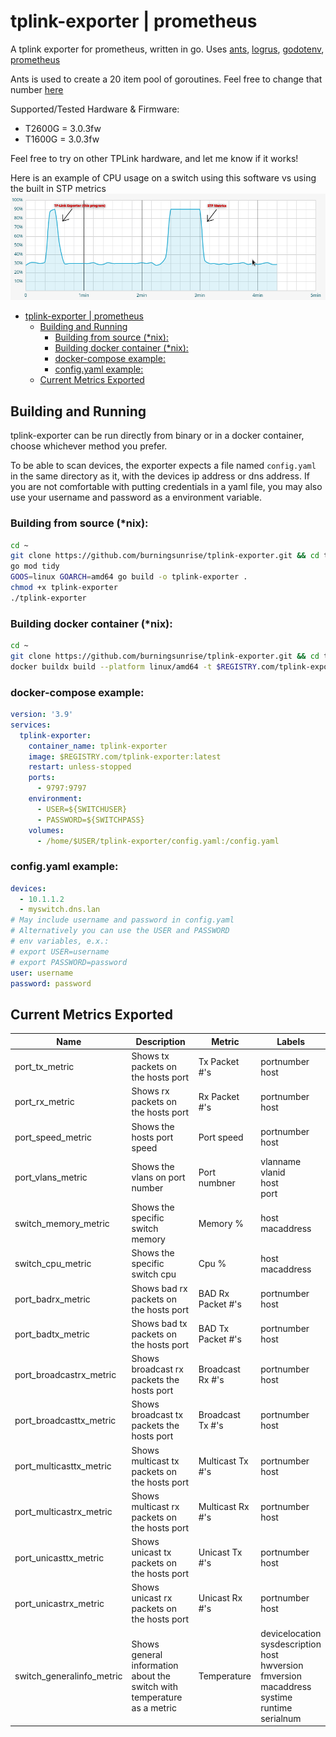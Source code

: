 # tplink-exporter | prometheus


A tplink exporter for prometheus, written in go. Uses [ants](https://github.com/panjf2000/ants), [logrus](https://github.com/sirupsen/logrus), [godotenv](github.com/joho/godotenv), [prometheus](github.com/prometheus/client_golang)


Ants is used to create a 20 item pool of goroutines. Feel free to change that number [here](collector/collector.go#L170)

Supported/Tested Hardware & Firmware:

- T2600G = 3.0.3fw
- T1600G = 3.0.3fw

Feel free to try on other TPLink hardware, and let me know if it works!

Here is an example of CPU usage on a switch using this software vs using the built in STP metrics
![tplink-exporter-cpu-usage](img/tplinkexporter_cpu_usage.png)

- [tplink-exporter | prometheus](#tplink-exporter--prometheus)
  - [Building and Running](#building-and-running)
    - [Building from source (*nix):](#building-from-source-nix)
    - [Building docker container (*nix):](#building-docker-container-nix)
    - [docker-compose example:](#docker-compose-example)
    - [config.yaml example:](#configyaml-example)
  - [Current Metrics Exported](#current-metrics-exported)

## Building and Running

tplink-exporter can be run directly from binary or in a docker container, choose whichever method you prefer.

To be able to scan devices, the exporter expects a file named `config.yaml` in the same directory as it, with the devices ip address or dns address. If you are not comfortable with putting credentials in a yaml file, you may also use your username and password as a environment variable.

### Building from source (*nix):

```bash
cd ~
git clone https://github.com/burningsunrise/tplink-exporter.git && cd tplink-exporter
go mod tidy
GOOS=linux GOARCH=amd64 go build -o tplink-exporter .
chmod +x tplink-exporter
./tplink-exporter
```

### Building docker container (*nix):

```bash
cd ~
git clone https://github.com/burningsunrise/tplink-exporter.git && cd tplink-exporter
docker buildx build --platform linux/amd64 -t $REGISTRY.com/tplink-exporter:latest --build-arg BUILD_DATE=$(date -u +'%Y-%m-%dT%H:%M:%SZ') --push .
```

### docker-compose example:

```yaml
version: '3.9'
services:
  tplink-exporter:
    container_name: tplink-exporter
    image: $REGISTRY.com/tplink-exporter:latest
    restart: unless-stopped
    ports:
      - 9797:9797
    environment:
      - USER=${SWITCHUSER}
      - PASSWORD=${SWITCHPASS}
    volumes:
      - /home/$USER/tplink-exporter/config.yaml:/config.yaml
```

### config.yaml example:

```yaml
devices:
  - 10.1.1.2
  - myswitch.dns.lan
# May include username and password in config.yaml
# Alternatively you can use the USER and PASSWORD
# env variables, e.x.:
# export USER=username
# export PASSWORD=password
user: username
password: password

```

## Current Metrics Exported

|Name |Description|Metric |Labels |
|---|---|---|---|
|port_tx_metric| Shows tx packets on the hosts port|Tx Packet #'s| portnumber<br>host |
|port_rx_metric| Shows rx packets on the hosts port|Rx Packet #'s| portnumber<br>host |
|port_speed_metric| Shows the hosts port speed |Port speed| portnumber<br>host |
|port_vlans_metric| Shows the vlans on port number |Port numbner| vlanname<br>vlanid<br>host<br>port |
|switch_memory_metric| Shows the specific switch memory |Memory %| host<br>macaddress |
|switch_cpu_metric| Shows the specific switch cpu |Cpu %| host<br>macaddress |
|port_badrx_metric| Shows bad rx packets on the hosts port |BAD Rx Packet #'s| portnumber<br>host |
|port_badtx_metric| Shows bad tx packets on the hosts port |BAD Tx Packet #'s| portnumber<br>host |
|port_broadcastrx_metric| Shows broadcast rx packets the hosts port |Broadcast Rx #'s| portnumber<br>host |
|port_broadcasttx_metric| Shows broadcast tx packets the hosts port |Broadcast Tx #'s| portnumber<br>host |
|port_multicasttx_metric| Shows multicast tx packets on the hosts port |Multicast Tx #'s| portnumber<br>host |
|port_multicastrx_metric| Shows multicast rx packets on the hosts port |Multicast Rx #'s| portnumber<br>host |
|port_unicasttx_metric| Shows unicast tx packets on the hosts port |Unicast Tx #'s| portnumber<br>host |
|port_unicastrx_metric| Shows unicast rx packets on the hosts port |Unicast Rx #'s| portnumber<br>host |
|switch_generalinfo_metric| Shows general information about the switch with temperature as a metric |Temperature| devicelocation<br>sysdescription<br>host<br>hwversion<br>fmversion<br>macaddress<br>systime<br>runtime<br>serialnum|